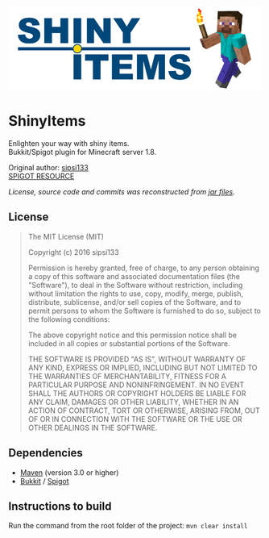 [![Logo](/logo.png)](https://www.spigotmc.org/resources/shinyitems-1-8-x-1-12-x.12531/)

ShinyItems
==========
Enlighten your way with shiny items.  
Bukkit/Spigot plugin for Minecraft server 1.8.

Original author: [sipsi133](https://github.com/sipsi133)  
[SPIGOT RESOURCE](https://www.spigotmc.org/resources/shinyitems-1-8-x-1-12-x.12531/)

*License, source code and commits was reconstructed from [jar files](https://www.spigotmc.org/resources/shinyitems-1-8-x-1-12-x.12531/history).*

## License

>The MIT License (MIT)
>
>Copyright (c) 2016 sipsi133
>
>Permission is hereby granted, free of charge, to any person obtaining a copy of this software and associated documentation
>files (the "Software"), to deal in the Software without restriction, including without limitation the rights to use, copy, modify,
>merge, publish, distribute, sublicense, and/or sell copies of the Software, and to permit persons to whom the Software is
>furnished to do so, subject to the following conditions:
>
>The above copyright notice and this permission notice shall be included in all copies or substantial portions of the Software.
>
>THE SOFTWARE IS PROVIDED "AS IS", WITHOUT WARRANTY OF ANY KIND, EXPRESS OR IMPLIED, INCLUDING
>BUT NOT LIMITED TO THE WARRANTIES OF MERCHANTABILITY, FITNESS FOR A PARTICULAR PURPOSE AND
>NONINFRINGEMENT. IN NO EVENT SHALL THE AUTHORS OR COPYRIGHT HOLDERS BE LIABLE FOR ANY CLAIM,
>DAMAGES OR OTHER LIABILITY, WHETHER IN AN ACTION OF CONTRACT, TORT OR OTHERWISE, ARISING FROM,
>OUT OF OR IN CONNECTION WITH THE SOFTWARE OR THE USE OR OTHER DEALINGS IN THE SOFTWARE.

## Dependencies

- [Maven](https://maven.apache.org) (version 3.0 or higher)
- [Bukkit](https://bukkit.org/) / [Spigot](https://www.spigotmc.org/)

## Instructions to build

Run the command from the root folder of the project: `mvn clear install`
